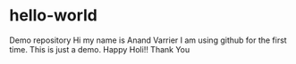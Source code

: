 # hello-world
Demo repository 
Hi my name is Anand Varrier 
I am using github for the first time.
This is just a demo.
Happy Holi!!
Thank You 
